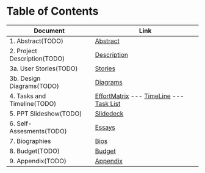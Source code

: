 # Table of Contents

| Document | Link |
| -------- | ---- |
| 1. Abstract(TODO) | [Abstract](01-project-abstract.md)   |
|2. Project Description(TODO)| [Description](02-project-description.md)|
|3a. User Stories(TODO)| [Stories](03-user-stories-and-design-diagrams.md#user-stories)|
|3b. Design Diagrams(TODO)| [Diagrams](03-user-stories-and-design-diagrams.md#design-diagrams)|
|4. Tasks and Timeline(TODO)| [EffortMatrix](04-project-tasks-and-timeline.md#effort-martix) --- [TimeLine](04-project-tasks-and-timeline.md#timeline) --- [Task List](04-project-tasks-and-timeline.md#task-list)|
|5. PPT Slideshow(TODO) | [Slidedeck](06-ppt-slideshow.md)||
|6. Self-Assesments(TODO)| [Essays](07-self-assessment-essays.md)|
|7. Biographies | [Bios](08-professional-biographies.md)|
|8. Budget(TODO) | [Budget](09-budget.md)|
|9. Appendix(TODO)| [Appendix](10-appendix.md)|
